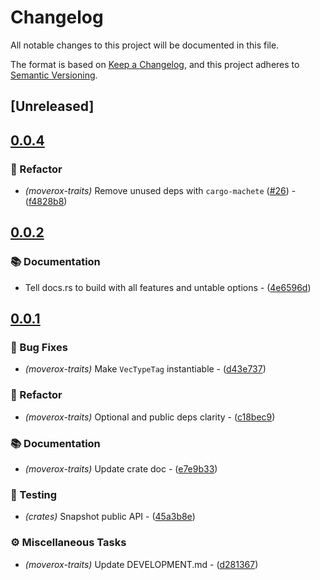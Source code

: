 # Changelog

All notable changes to this project will be documented in this file.

The format is based on [Keep a Changelog](https://keepachangelog.com/en/1.0.0/),
and this project adheres to [Semantic Versioning](https://semver.org/spec/v2.0.0.html).

## [Unreleased]

## [0.0.4](https://github.com/0xangelo/moverox/compare/moverox-traits-v0.0.3...moverox-traits-v0.0.4)

### 🚜 Refactor

- *(moverox-traits)* Remove unused deps with `cargo-machete` ([#26](https://github.com/0xangelo/moverox/pull/26)) - ([f4828b8](https://github.com/0xangelo/moverox/commit/f4828b847ea627600adbdce94bc932527610ec43))


## [0.0.2](https://github.com/0xangelo/moverox/compare/moverox-traits-v0.0.1...moverox-traits-v0.0.2)

### 📚 Documentation

- Tell docs.rs to build with all features and untable options - ([4e6596d](https://github.com/0xangelo/moverox/commit/4e6596d5e830a3d07fa0649b5da46726231718b1))


## [0.0.1](https://github.com/0xangelo/moverox/compare/moverox-traits-v0.0.0...moverox-traits-v0.0.1)

### 🐛 Bug Fixes

- *(moverox-traits)* Make `VecTypeTag` instantiable - ([d43e737](https://github.com/0xangelo/moverox/commit/d43e737a8837a90b87c0978ef3cab2bc3ad5f9ef))

### 🚜 Refactor

- *(moverox-traits)* Optional and public deps clarity - ([c18bec9](https://github.com/0xangelo/moverox/commit/c18bec963cfbf7c6df890ab3b9a673a9c92fd44a))

### 📚 Documentation

- *(moverox-traits)* Update crate doc - ([e7e9b33](https://github.com/0xangelo/moverox/commit/e7e9b3369ac7c4ac6035d5d5efa07336cbc0bc3c))

### 🧪 Testing

- *(crates)* Snapshot public API - ([45a3b8e](https://github.com/0xangelo/moverox/commit/45a3b8e11ce76e14498965af61e457a1b80663fb))

### ⚙️ Miscellaneous Tasks

- *(moverox-traits)* Update DEVELOPMENT.md - ([d281367](https://github.com/0xangelo/moverox/commit/d281367034038b346aa68faade9505e85bbd0391))

